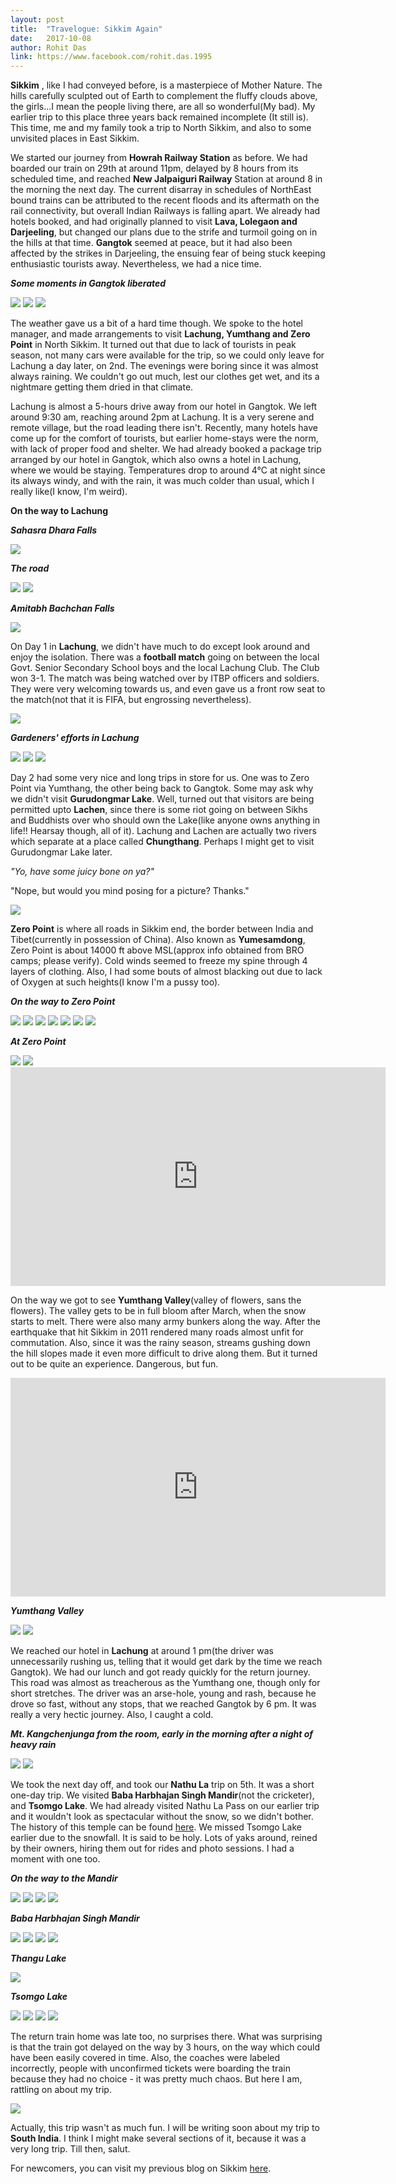 ```yaml
---
layout: post
title:  "Travelogue: Sikkim Again"
date:   2017-10-08
author: Rohit Das
link: https://www.facebook.com/rohit.das.1995
---
```


<p class="intro"><strong><span class="dropcap">S</span>ikkim</strong> , like I had conveyed before, is a masterpiece of Mother Nature. The hills carefully sculpted out of Earth to complement the fluffy clouds above, the girls...I mean the people living there, are all so wonderful(My bad). My earlier trip to this place three years back remained incomplete (It still is). This time, me and my family took a trip to North Sikkim, and also to some unvisited places in East Sikkim.</p>

We started our journey from __Howrah Railway Station__ as before. We had boarded our train on 29th at around 11pm, delayed by 8 hours from its scheduled time, and reached __New Jalpaiguri Railway__ Station at around 8 in the morning the next day. The current disarray in schedules of NorthEast bound trains can be attributed to the recent floods and its aftermath on the rail connectivity, but overall Indian Railways is falling apart. We already had hotels booked, and had originally planned to visit __Lava, Lolegaon and Darjeeling__, but changed our plans due to the strife and turmoil going on in the hills at that time. __Gangtok__ seemed at peace, but it had also been affected by the strikes in Darjeeling, the ensuing fear of being stuck keeping enthusiastic tourists away. Nevertheless, we had a nice time.

__*Some moments in Gangtok liberated*__

<img src="{{ 'https://scontent.fccu3-1.fna.fbcdn.net/v/t1.0-9/22222070_1441011466017043_7915655295066553241_n.jpg?oh=0526ad3b1ab68e8502a23eec1993f57d&oe=5A88B71D' }}">

<img src="{{ 'https://scontent.fccu3-1.fna.fbcdn.net/v/t1.0-9/22282071_1441011982683658_6597073864156949774_n.jpg?oh=f773b005ed911d3afa3f47f3388d969a&oe=5A7FC560' }}">

<img src="{{ 'https://scontent.fccu3-1.fna.fbcdn.net/v/t1.0-9/22279653_1441011502683706_1861674583400780771_n.jpg?oh=1d50557fcec479a39e1f4ad1637c771f&oe=5A7A42DC' }}">

The weather gave us a bit of a hard time though. We spoke to the hotel manager, and made arrangements to visit __Lachung, Yumthang and Zero Point__ in North Sikkim. It turned out that due to lack of tourists in peak season, not many cars were available for the trip, so we could only leave for Lachung a day later, on 2nd. The evenings were boring since it was almost always raining. We couldn't go out much, lest our clothes get wet, and its a nightmare getting them dried in that climate. 

Lachung is almost a 5-hours drive away from our hotel in Gangtok. We left around 9:30 am, reaching around 2pm at Lachung. It is a very serene and remote village, but the road leading there isn't. Recently, many hotels have come up for the comfort of tourists, but earlier home-stays were the norm, with lack of proper food and shelter. We had already booked a package trip arranged by our hotel in Gangtok, which also owns a hotel in Lachung, where we would be staying. Temperatures drop to around 4°C at night since its always windy, and with the rain, it was much colder than usual, which I really like(I know, I'm weird).

__On the way to Lachung__

__*Sahasra Dhara Falls*__

<img src="{{ 'https://scontent.fccu3-1.fna.fbcdn.net/v/t1.0-9/22366354_1441012582683598_1186161876761421524_n.jpg?oh=9abbe4b5e620d6388475b3c4fba64df1&oe=5A8174C0' }}">

__*The road*__

<img src="{{ 'https://scontent.fccu3-1.fna.fbcdn.net/v/t1.0-9/22279549_1441012222683634_7812677504102207178_n.jpg?oh=6e1b6037f7342eb40bdacb398a5db005&oe=5A8644A7	' }}">

<img src="{{ 'https://scontent.fccu3-1.fna.fbcdn.net/v/t1.0-9/22228351_1441012029350320_432455195072093103_n.jpg?oh=1b55500c7ebd4de6c0b524f124f1f275&oe=5A3F858F' }}">

__*Amitabh Bachchan Falls*__

<img src="{{ 'https://scontent.fccu3-1.fna.fbcdn.net/v/t1.0-9/22308911_1441011579350365_5477351804213920529_n.jpg?oh=da8ac4611fd7cfda08385a26de0e71fb&oe=5A8008B4' }}">

On Day 1 in __Lachung__, we didn't have much to do except look around and enjoy the isolation. There was a __football match__ going on between the local Govt. Senior Secondary School boys and the local Lachung Club. The Club won 3-1. The match was being watched over by ITBP officers and soldiers. They were very welcoming towards us, and even gave us a front row seat to the match(not that it is FIFA, but engrossing nevertheless). 

<img src="{{ 'https://scontent.fccu3-1.fna.fbcdn.net/v/t1.0-9/21764908_1441011829350340_7411450308261526857_n.jpg?oh=efcd41eaf8cde11e7a1ec29820fea6e1&oe=5A7E0E41' }}">

__*Gardeners' efforts in Lachung*__

<img src="{{ 'https://scontent.fccu3-1.fna.fbcdn.net/v/t1.0-9/22279788_1441011362683720_3067362774257081008_n.jpg?oh=5eba49d429784d48b11bc5f855cca6cd&oe=5A7C19DF' }}">

<img src="{{ 'https://scontent.fccu3-1.fna.fbcdn.net/v/t1.0-9/22222064_1441012046016985_1258228332655659262_n.jpg?oh=9960823af6c408baae84f245b9da734c&oe=5A3E62BB' }}">

<img src="{{ 'https://scontent.fccu3-1.fna.fbcdn.net/v/t1.0-9/22282092_1441012399350283_5454276888307531822_n.jpg?oh=481907149dd5e2eb897682f5efa93ba1&oe=5A7BC91F' }}">

Day 2 had some very nice and long trips in store for us. One was to Zero Point via Yumthang, the other being back to Gangtok. Some may ask why we didn't visit __Gurudongmar Lake__. Well, turned out that visitors are being permitted upto __Lachen__, since there is some riot going on between Sikhs and Buddhists over who should own the Lake(like anyone owns anything in life!! Hearsay though, all of it). Lachung and Lachen are actually two rivers which separate at a place called __Chungthang__. Perhaps I might get to visit Gurudongmar Lake later.

*"Yo, have some juicy bone on ya?"*

"Nope, but would you mind posing for a picture? Thanks." 

<img src="{{ 'https://scontent.fccu3-1.fna.fbcdn.net/v/t1.0-9/22282115_1441012086016981_1073474470023749498_n.jpg?oh=945cc64b954f729c16367f190a9eef21&oe=5A76F3A1' }}">

__Zero Point__ is where all roads in Sikkim end, the border between India and Tibet(currently in possession of China). Also known as __Yumesamdong__, Zero Point is about 14000 ft above MSL(approx info obtained from BRO camps; please verify). Cold winds seemed to freeze my spine through 4 layers of clothing. Also, I had some bouts of almost blacking out due to lack of Oxygen at such heights(I know I'm a pussy too). 

__*On the way to Zero Point*__

<img src="{{ 'https://scontent.fccu3-1.fna.fbcdn.net/v/t1.0-9/22228159_1441010966017093_1732565678795742924_n.jpg?oh=f69ac1f8edee1e3e007ef3ad041bbcc0&oe=5A7472C0' }}">

<img src="{{ 'https://scontent.fccu3-1.fna.fbcdn.net/v/t1.0-9/22279610_1441011082683748_6185508489749400077_n.jpg?oh=18f5a773f2dec444820fc0fd87e03fef&oe=5A807E50' }}">

<img src="{{ 'https://scontent.fccu3-1.fna.fbcdn.net/v/t1.0-9/22405481_1441011399350383_9125742349279644299_n.jpg?oh=403a20064947e5a3dd2a315c5f34ebfb&oe=5A76BD75' }}">

<img src="{{ 'https://scontent.fccu3-1.fna.fbcdn.net/v/t1.0-9/22228397_1441012126016977_235372905028024373_n.jpg?oh=6f64d896061915f21abbb8d9952b2720&oe=5A74C277' }}">

<img src="{{ 'https://scontent.fccu3-1.fna.fbcdn.net/v/t1.0-9/22281946_1441011149350408_511151799247225395_n.jpg?oh=22df6692e753cc6917669ce7baaf2212&oe=5A482BE4' }}">

<img src="{{ 'https://scontent.fccu3-1.fna.fbcdn.net/v/t1.0-9/22366531_1441012462683610_8647083028456246640_n.jpg?oh=b7db032bff93a7922bbaed55f2e9a3d7&oe=5A476A41' }}">

<img src="{{ 'https://scontent.fccu3-1.fna.fbcdn.net/v/t1.0-9/22228098_1441011159350407_800079428779530497_n.jpg?oh=aff18f91333d04dcfeb347b6644c4320&oe=5A76EAD3' }}">

__*At Zero Point*__

<img src="{{ 'https://scontent.fccu3-1.fna.fbcdn.net/v/t1.0-9/22282076_1441011182683738_6260540225429215140_n.jpg?oh=9503ae346b21e10de5b905a426991745&oe=5A3DBACF' }}">

<img src="{{ 'https://scontent.fccu3-1.fna.fbcdn.net/v/t1.0-9/22365183_1441012249350298_6474816235049648796_n.jpg?oh=fd20d74bb5df1d1b43dc0e9cc5128dfd&oe=5A3FD376' }}">

<div align="center"><iframe width="600" height="350" src="https://www.youtube.com/embed/JLdszdkyDJk" frameborder="0" allowfullscreen></iframe></div>

On the way we got to see __Yumthang Valley__(valley of flowers, sans the flowers). The valley gets to be in full bloom after March, when the snow starts to melt. There were also many army bunkers along the way. After the earthquake that hit Sikkim in 2011 rendered many roads almost unfit for commutation. Also, since it was the rainy season, streams gushing down the hill slopes made it even more difficult to drive along them. But it turned out to be quite an experience. Dangerous, but fun.

<div align="center"><iframe width="600" height="350" src="https://www.youtube.com/embed/6ehu4R6qc4Y" frameborder="0" allowfullscreen></iframe></div>

__*Yumthang Valley*__

<img src="{{ 'https://scontent.fccu3-1.fna.fbcdn.net/v/t1.0-9/22228193_1441012169350306_4783475821860963920_n.jpg?oh=b41a280c63b7f5c129021cbc5cad84b4&oe=5A7C9996' }}">

<img src="{{ 'https://scontent.fccu3-1.fna.fbcdn.net/v/t1.0-9/22308850_1441011626017027_5419043128509149940_n.jpg?oh=a12f376769930116f43d8581049293b7&oe=5A44DF29' }}">

We reached our hotel in __Lachung__ at around 1 pm(the driver was unnecessarily rushing us, telling that it would get dark by the time we reach Gangtok). We had our lunch and got ready quickly for the return journey. This road was almost as treacherous as the Yumthang one, though only for short stretches. The driver was an arse-hole, young and rash, because he drove so fast, without any stops, that we reached Gangtok by 6 pm. It was really a very hectic journey. Also, I caught a cold.

__*Mt. Kangchenjunga from the room, early in the morning after a night of heavy rain*__

<img src="{{ 'https://scontent.fccu3-1.fna.fbcdn.net/v/t1.0-9/22310406_1441012176016972_4408632749588069805_n.jpg?oh=58f3248d28669714fbdfd4bd302cc060&oe=5A46D0FB' }}">

<img src="{{ 'https://scontent.fccu3-1.fna.fbcdn.net/v/t1.0-9/22310562_1441011689350354_8364355971953846221_n.jpg?oh=6da892a5a1f14af99c60ca372f5217ff&oe=5A3A99C6' }}">

We took the next day off, and took our __Nathu La__ trip on 5th. It was a short one-day trip.  We visited __Baba Harbhajan Singh Mandir__(not the cricketer), and __Tsomgo Lake__. We had already visited Nathu La Pass on our earlier trip and it wouldn't look as spectacular without the snow, so we didn't bother. The history of this temple can be found <a href="https://en.wikipedia.org/wiki/Baba_Harbhajan_Singh">here</a>. We missed Tsomgo Lake earlier due to the snowfall. It is said to be holy. Lots of yaks around, reined by their owners, hiring them out for rides and photo sessions. I had a moment with one too.

__*On the way to the Mandir*__

<img src="{{ 'https://scontent.fccu3-1.fna.fbcdn.net/v/t1.0-9/22308700_1441011092683747_5919949718441812361_n.jpg?oh=ba92b021b2f46ce728061edb30dfea56&oe=5A44EF23' }}">

<img src="{{ 'https://scontent.fccu3-1.fna.fbcdn.net/v/t1.0-9/22281683_1441011249350398_8237530964882705852_n.jpg?oh=72fa056574cc02206ac739ddc01babc1&oe=5A7EAA4F' }}">

<img src="{{ 'https://scontent.fccu3-1.fna.fbcdn.net/v/t1.0-9/22365306_1441011859350337_7523361154415987136_n.jpg?oh=5993c54b4fab9043a7b8e6da792a4600&oe=5A7F8EEF' }}">

<img src="{{ 'https://scontent.fccu3-1.fna.fbcdn.net/v/t1.0-9/22281930_1441011272683729_1370049597548892139_n.jpg?oh=d8f6044a20e9f96e12705f0a99c37b30&oe=5A76BB92' }}">

__*Baba Harbhajan Singh Mandir*__

<img src="{{ 'https://scontent.fccu3-1.fna.fbcdn.net/v/t1.0-9/22310469_1441011452683711_350399935269902327_n.jpg?oh=e5ee69236645c89fca417a7608629cea&oe=5A7733B4' }}">

<img src="{{ 'https://scontent.fccu3-1.fna.fbcdn.net/v/t1.0-9/22281868_1441012466016943_4048351523493222736_n.jpg?oh=a3500b91d4ae18674feb7cb28a578a78&oe=5A46BDA0' }}">

<img src="{{ 'https://scontent.fccu3-1.fna.fbcdn.net/v/t1.0-9/22279459_1441012536016936_2457897446104708219_n.jpg?oh=569194eae181a055074d7cb384e706ef&oe=5A467181' }}">

<img src="{{ 'https://scontent.fccu3-1.fna.fbcdn.net/v/t1.0-9/22228328_1441011699350353_41559172679220786_n.jpg?oh=0ea14cd81d48568ebde9ac39879a5de9&oe=5A3A756A' }}">

__*Thangu Lake*__

<img src="{{ 'https://scontent.fccu3-1.fna.fbcdn.net/v/t1.0-9/22279832_1441011719350351_5490230650791926114_n.jpg?oh=de71bf1fc7457ec7c12117fa9a3fa8f1&oe=5A853A2E' }}">

__*Tsomgo Lake*__

<img src="{{ 'https://scontent.fccu3-1.fna.fbcdn.net/v/t1.0-9/22228363_1441011292683727_4411821939920595413_n.jpg?oh=b0a82c2c348029a5574d4408f2b54cb4&oe=5A819F5B' }}">

<img src="{{ 'https://scontent.fccu3-1.fna.fbcdn.net/v/t1.0-9/22279395_1441011342683722_7275151044659591720_n.jpg?oh=7229e9dab39593af46799c588f524c95&oe=5A420F45' }}">

<img src="{{ 'https://scontent.fccu3-1.fna.fbcdn.net/v/t1.0-9/22308619_1441012369350286_7532583913828389181_n.jpg?oh=b8309e28e1fcc624c958235b06324206&oe=5A44D83B' }}">

<img src="{{ 'https://scontent.fccu3-1.fna.fbcdn.net/v/t1.0-9/22308540_1441010962683760_6051566945189940342_n.jpg?oh=47c922c788253fa5f65113495897c414&oe=5A42ECD0' }}">

The return train home was late too, no surprises there. What was surprising is that the train got delayed on the way by 3 hours, on the way which could have been easily covered in time. Also, the coaches were labeled incorrectly, people with unconfirmed tickets were boarding the train because they had no choice - it was pretty much chaos. But here I am, rattling on about my trip.

<img src="{{ 'https://scontent.fccu3-1.fna.fbcdn.net/v/t1.0-9/22282024_1441011912683665_6979309114790888202_n.jpg?oh=65ddc0106b2dbc0ac827597de85f32ed&oe=5A3E3D3C' }}">

Actually, this trip wasn't as much fun. I will be writing soon about my trip to __South India__. I think I might make several sections of it, because it was a very long trip. Till then, salut.

For newcomers, you can visit my previous blog on Sikkim <a href="https://mouri11.github.io/blogs/travel1/">here</a>.